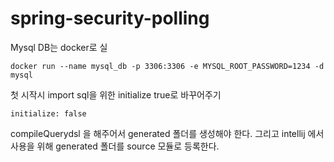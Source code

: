 # spring-security-polling

Mysql DB는 docker로 실

```shell script
docker run --name mysql_db -p 3306:3306 -e MYSQL_ROOT_PASSWORD=1234 -d mysql
```
첫 시작시 import sql을 위한 initialize true로 바꾸어주기
```properties
initialize: false
```
compileQuerydsl 을 해주어서 generated 폴더를 생성해야 한다.
그리고 intellij 에서 사용을 위해 generated 폴더를 source 모듈로 등록한다.
